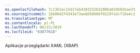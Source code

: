 ```yaml
---
ms.openlocfilehash: 7c13b1ec15d17eb4383232b3280ba019582bae33
ms.sourcegitcommit: 1bb00d2f4343e73ae8d58668f02297a3cf10a4c1
ms.translationtype: MT
ms.contentlocale: pl-PL
ms.lasthandoff: 06/15/2019
ms.locfileid: "63877618"
---
```

Aplikacje przeglądarki XAML (XBAP)